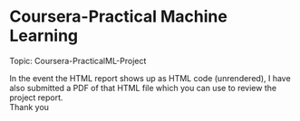 # Coursera-Practical Machine Learning
Topic: Coursera-PracticalML-Project

In the event the HTML report shows up as HTML code (unrendered), I have also submitted a PDF of that HTML file which you can use to review the project report. <br>Thank you</br>
